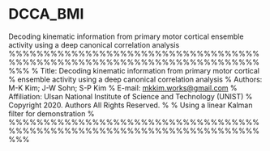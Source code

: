 # DCCA_BMI
Decoding kinematic information from primary motor cortical ensemble activity using a deep canonical correlation analysis
%%%%%%%%%%%%%%%%%%%%%%%%%%%%%%%%%%%%%%%%%%%%%%%%%%%%%%%%%%%%%%%%%%%%%%%%%%%
%   Title: Decoding kinematic information from primary motor cortical
%          ensemble activity using a deep canonical correlation analysis
%   Authors: M-K Kim; J-W Sohn; S-P Kim
%   E-mail: mkkim.works@gmail.com
%   Affiliation: Ulsan National Institute of Science and Technology (UNIST)
%   Copyright 2020. Authors All Rights Reserved.
%
%   Using a linear Kalman filter for demonstration
%
%%%%%%%%%%%%%%%%%%%%%%%%%%%%%%%%%%%%%%%%%%%%%%%%%%%%%%%%%%%%%%%%%%%%%%%%%%%

